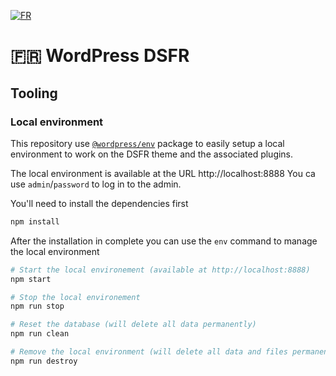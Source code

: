 [![FR](https://img.shields.io/badge/lang-fr-blue.svg)](https://github.com/BeAPI/dsfr/blob/develop/README.md)

# 🇫🇷 WordPress DSFR

## Tooling

### Local environment

This repository use [`@wordpress/env`](https://www.npmjs.com/package/@wordpress/env) package to easily setup a local
environment to work on the DSFR theme and the associated plugins.

The local environment is available at the URL http://localhost:8888
You ca use `admin`/`password` to log in to the admin.

You'll need to install the dependencies first 
```bash
npm install
```

After the installation in complete you can use the `env` command to manage the local environment
```bash
# Start the local environement (available at http://localhost:8888)
npm start

# Stop the local environement
npm run stop

# Reset the database (will delete all data permanently)
npm run clean

# Remove the local environment (will delete all data and files permanently)
npm run destroy
```
